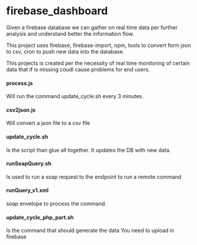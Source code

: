# firebase_dashboard

Given a firebase database we can gather on real time data per further analysis and understand better the information flow. 

This project uses firebase, firebase-import, npm, tools to convert form json to csv, cron to push new data into the database. 

This projects is created per the necessity of real time monitoring of certain data that if is missing coudl cause problems for end users.

#### process.js 
Will run the command update_cycle.sh every 3 minutes. 

#### csv2json.js 
Will convert a json file to a csv file

#### update_cycle.sh 
Is the script than glue all together. It updates the DB with new data.

#### runSoapQuery.sh 
Is used to run a soap request to the endpoint to run a remote command

#### runQuery_v1.xml
soap envelope to process the command. 

#### update_cycle_php_part.sh
Is the command that should generate the data You need to upload in firebase
